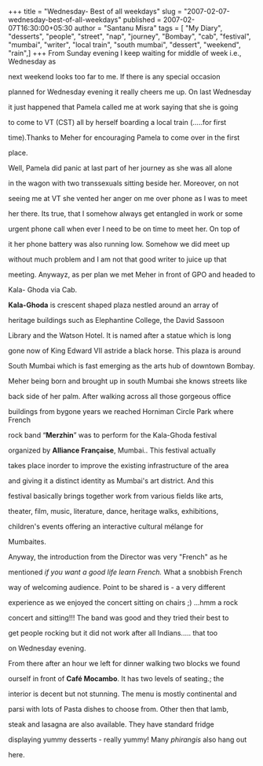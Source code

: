 +++
title = "Wednesday- Best of all weekdays"
slug = "2007-02-07-wednesday-best-of-all-weekdays"
published = 2007-02-07T16:30:00+05:30
author = "Santanu Misra"
tags = [ "My Diary", "desserts", "people", "street", "nap", "journey", "Bombay", "cab", "festival", "mumbai", "writer", "local train", "south mumbai", "dessert", "weekend", "rain",]
+++
From Sunday evening I keep waiting for middle of week i.e., Wednesday as

next weekend looks too far to me. If there is any special occasion

planned for Wednesday evening it really cheers me up. On last Wednesday

it just happened that Pamela called me at work saying that she is going

to come to VT (CST) all by herself boarding a local train (…..for first

time).Thanks to Meher for encouraging Pamela to come over in the first

place.



Well, Pamela did panic at last part of her journey as she was all alone

in the wagon with two transsexuals sitting beside her. Moreover, on not

seeing me at VT she vented her anger on me over phone as I was to meet

her there. Its true, that I somehow always get entangled in work or some

urgent phone call when ever I need to be on time to meet her. On top of

it her phone battery was also running low. Somehow we did meet up

without much problem and I am not that good writer to juice up that

meeting. Anywayz, as per plan we met Meher in front of GPO and headed to

Kala- Ghoda via Cab.



  



**Kala-Ghoda** is crescent shaped plaza nestled around an array of

heritage buildings such as Elephantine College, the David Sassoon

Library and the Watson Hotel. It is named after a statue which is long

gone now of King Edward VII astride a black horse. This plaza is around

South Mumbai which is fast emerging as the arts hub of downtown Bombay.

Meher being born and brought up in south Mumbai she knows streets like

back side of her palm. After walking across all those gorgeous office

buildings from bygone years we reached Horniman Circle Park where French

rock band “**Merzhin**” was to perform for the Kala-Ghoda festival

organized by **Alliance Française**, Mumbai.. This festival actually

takes place inorder to improve the existing infrastructure of the area

and giving it a distinct identity as Mumbai's art district. And this

festival basically brings together work from various fields like arts,

theater, film, music, literature, dance, heritage walks, exhibitions,

children's events offering an interactive cultural mélange for

Mumbaites.



Anyway, the introduction from the Director was very "French" as he

mentioned *if you want a good life learn French.* What a snobbish French

way of welcoming audience. Point to be shared is - a very different

experience as we enjoyed the concert sitting on chairs ;) ...hmm a rock

concert and sitting!!! The band was good and they tried their best to

get people rocking but it did not work after all Indians..... that too

on Wednesday evening.



  



From there after an hour we left for dinner walking two blocks we found

ourself in front of **Café Mocambo**. It has two levels of seating.; the

interior is decent but not stunning. The menu is mostly continental and

parsi with lots of Pasta dishes to choose from. Other then that lamb,

steak and lasagna are also available. They have standard fridge

displaying yummy desserts - really yummy! Many *phirangis* also hang out

here.

